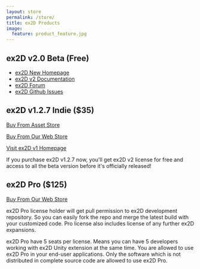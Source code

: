 ```yaml
---
layout: store
permalink: /store/
title: ex2D Products
image:
  feature: product_feature.jpg
---
```


## ex2D v2.0 Beta (Free)

- [ex2D New Homepage][5]
- [ex2D v2 Documentation][8]
- [ex2D Forum][6]
- [ex2D Github Issues][7]

[5]: http://ex-dev.com/ex2d
[8]: http://ex-dev.com/ex2d/docs/
[6]: http://forum.ex-dev.com/viewforum.php?f=4&sid=390c2bb16b62d773113f20f3d3a51d2b
[7]: http://www.github.com/exdev/ex2d/issues

## ex2D v1.2.7 Indie ($35) 

<a href="https://www.assetstore.unity3d.com/#/content/1795" class="downloadBtn">Buy From Asset Store</a>

<a href="http://sites.fastspring.com/exdev/product/ex2dindie" class="downloadBtn">Buy From Our Web Store</a>

[Visit ex2D v1 Homepage][4] 

[4]: http://exdev.webfactional.com/ex2d/

If you purchase ex2D v1.2.7 now, you'll get ex2D v2 license for free and access to all the beta version before it's officially released!

## ex2D Pro ($125)

<a href="http://sites.fastspring.com/exdev/product/ex2dpro" class="downloadBtn">Buy From Our Web Store</a>

ex2D Pro license holder will get pull permission to ex2D development repository. So you can easily fork the repo and merge the latest build
 with your customized code. Pro license also includes license of any further ex2D expansions.

ex2D Pro have 5 seats per license. Means you can have 5 developers working with ex2D Unity extension at the same time. You are allowed to 
 use ex2D Pro in your end-user applications. Only the software which is not distributed in complete source code are allowed to use ex2D Pro. 
